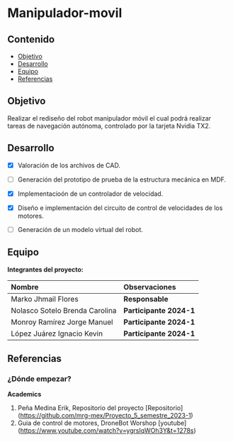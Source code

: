 # Manipulador-movil

## Contenido

- [Objetivo](#objetivo)
- [Desarrollo](#desarrollo)
- [Equipo](#equipo)
- [Referencias](#referencias)

## Objetivo

Realizar el rediseño del robot manipulador móvil el cual podrá realizar tareas de navegación autónoma, controlado por la tarjeta Nvidia TX2.


## Desarrollo

- [X] Valoración de los archivos de CAD.
- [ ] Generación del prototipo de prueba de la estructura mecánica en MDF.
- [x] Implementacioón de un controlador de velocidad.
- [x] Diseño e implementación del circuito de control de velocidades de los motores.
- [ ] Generación de un modelo vírtual del robot.

	
## Equipo

**Integrantes del proyecto:**

| Nombre | Observaciones |
| :----------| :----------- |
| Marko Jhmail Flores | **Responsable** |
| Nolasco Sotelo Brenda Carolina | **Participante 2024-1** | 
| Monroy Ramírez Jorge Manuel | **Participante 2024-1** | 
| López Juárez Ignacio Kevin  | **Participante 2024-1** |


## Referencias

### ¿Dónde empezar?

**Academics**

1. Peña Medina Erik, Repositorio del proyecto [Repositorio] (https://github.com/mrg-mex/Proyecto_5_semestre_2023-1)
2. Guia de control de motores, DroneBot Worshop [youtube] (https://www.youtube.com/watch?v=ygrsIqWOh3Y&t=1278s)

